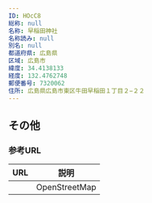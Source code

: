 ```yaml
---
ID: HOcC8
総称: null
名称: 早稲田神社
名称読み: null
別名: null
都道府県: 広島県
区域: 広島市
緯度: 34.4138133
経度: 132.4762748
郵便番号: 7320062
住所: 広島県広島市東区牛田早稲田１丁目２−２２
---
```


## その他

### 参考URL

| URL | 説明          |
| --- | ------------- |
|     | OpenStreetMap |
